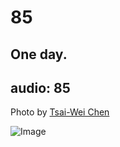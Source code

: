 # 85
## One day.
audio: 85
---

Photo by <a href="http://www.arttwchen.com/" title="Tsai-Wei Chen" target="_blank">Tsai-Wei Chen</a>

![Image](/assets/img/Snd-85.jpg)